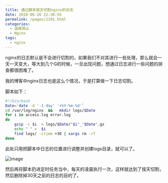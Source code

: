 ```yaml
---
title: 通过脚本按天切割nginx的日志
date: 2018-06-26 22:36:55
permalink: /pages/1191.html
categories:
  - 运维观止
  - Nginx
tags:
  - nginx
---
```


nginx的日志默认是不会进行切割的，如果我们不对其进行一些处理，那么就会一天一天变大，等大到几个G的时候，一旦出现问题，想通过日志进行一些问题的排查都很困难了。

我的博客中nginx日志也是这么个情况，于是打算做一下日志切割。

脚本如下：

```sh
#!/bin/bash
Date=`date -d '-1 day' '+%Y-%m-%d'`
cd /var/log/nginx  &&   mkdir logs/$Date
for i in access.log error.log
do
    gzip -c $i  > logs/$Date/"$i"_"$Date".gz
    echo " " >  $i
    find logs/ -ctime +30 | xargs rm -rf
done
```

此处只用把脚本中日志的位置进行调整并创建logs目录，就可以了。

![image](https://tvax4.sinaimg.cn/large/008k1Yt0ly1grzir8pxjtj30ak0fk148.jpg)

然后再将脚本扔进定时任务当中，每天的凌晨执行一次，这样就达到了按天切割，然后删除掉30天之前的日志的目的了。
